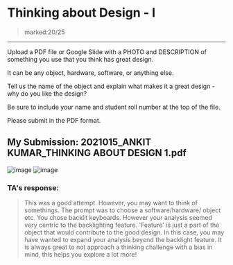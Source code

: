 # Thinking about Design - I  
> marked:20/25
---
Upload a PDF file or Google Slide with a PHOTO and DESCRIPTION of
something you use that you think has great design.

It can be any object, hardware, software, or anything else.

Tell us the name of the object and explain what makes it a great design -why do
you like the design?

Be sure to include your name and student roll number at the top of the file.

Please submit in the PDF format.


## My Submission: 2021015_ANKIT KUMAR_THINKING ABOUT DESIGN 1.pdf 
![image](https://user-images.githubusercontent.com/79627254/210841828-a9f976d1-d90c-4d67-8bde-5450e461213f.png)  ![image](https://user-images.githubusercontent.com/79627254/210841962-abe0a988-d2fa-42f6-878a-a4a994b7134c.png)  

### TA's response:
> This was a good attempt.
However, you may want to think of somethings. The prompt was to choose a software/hardware/ object etc. You chose backlit keyboards. However your analysis seemed very centric to the backlighting feature. 'Feature' is just a part of the object that would contribute to the good design.
In this case, you may have wanted to expand your analysis beyond the backlight feature.
It is always great to not approach a thinking challenge with a bias in mind, this helps you explore a lot more!

